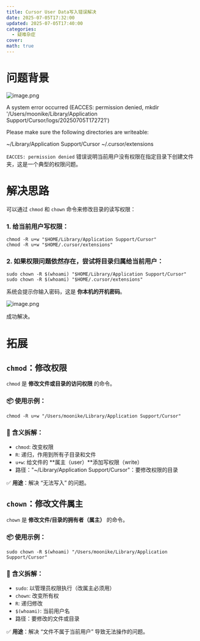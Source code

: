 ```yaml
---
title: Cursor User Data写入错误解决
date: 2025-07-05T17:32:00
updated: 2025-07-05T17:40:00
categories: 
  - 疑难杂症
cover: 
math: true
---
```


# 问题背景


![image.png](https://prod-files-secure.s3.us-west-2.amazonaws.com/67fd23e5-3fb2-4ba8-8968-5260e1dcaee4/7093b494-6bb3-4c6a-b876-0da562d52b11/image.png?X-Amz-Algorithm=AWS4-HMAC-SHA256&X-Amz-Content-Sha256=UNSIGNED-PAYLOAD&X-Amz-Credential=ASIAZI2LB466SPDK5DLW%2F20250709%2Fus-west-2%2Fs3%2Faws4_request&X-Amz-Date=20250709T062555Z&X-Amz-Expires=3600&X-Amz-Security-Token=IQoJb3JpZ2luX2VjEJb%2F%2F%2F%2F%2F%2F%2F%2F%2F%2FwEaCXVzLXdlc3QtMiJIMEYCIQDgi89hekVXQeFzcC7GLW8V2BycMZKXN8UM2zRHkjnH6AIhAM7V%2BO9TcnOF4TZpIRvGQrjfsad1sEjuXdziv181I8kiKogECJ%2F%2F%2F%2F%2F%2F%2F%2F%2F%2F%2FwEQABoMNjM3NDIzMTgzODA1IgzyAlENFXRicFXZolIq3AMyYzJ2K7ZZIOTg%2BxSJ9WZAc3rxLlyjFh%2FWwhgSPHuTHtyKhYZUbH2kNWU9J4R10987Ks5yHsxh%2FldHllEZiDEvGVmik1K%2Bg8DO0Wgufk2bnVWUmXHFs3bodyTWnvZpe8YiwnS4QClkhrOLqqMwUjpqmJ6Wvi5zFaIWKizeEGbMSxzV94H6W83zKjyric1ILr%2BfAYxSYvy2rDj4QMoeQZ5rVhc6DzDw0fbUDHLML9GWUSHVPR70tQR%2BkcfEvfGcMsqy01KhxmCAJEzz8OWrgqcrJntH5yNF10C1Tvbs4l69peIokj7cufAOYIes%2Fm8zFRl%2BxyBmASPrty0PhDb3LkePpNzT%2B7afufaEBXbxOSMWyU5T%2Bbh7aKmhazNr7Cvj%2B8g5hyN%2BhhoVE0O5Q6MjayC7heKZZmfYS9eYMuHJEw761%2BWnZz1rs2bO2rJo8WP71sPOLqux3nN5tuOvGa6RmyXrTkZvcj6fDC%2Fcw6DQTbN0cwVbd9xpuQnweK29vSMxXJ%2FgRAfmNgQVYWCioNQ13q9ltpB5Xo93f9rDhRHI0YY0HaXEJa%2FACIbXSe4oTw1EcpqX8OPmnV4NLLCOBDOKOAe%2FtBG1sNCFHLO0lHOIhh6p99AVqt5uXfrbON4t3TDPhrjDBjqkAZQlogZNfvH8JFEJQWenE2l0wABMmKEL%2F27z8FRzyHbPNc9DFvd46xAaFasRSEvRlO40PPEOJFDxQPlLQRJWtZ1om9ZAZTqisD%2ByMnYDOeFgVRsM9SWKkcf%2FkStQuKEzPGnlmlSuHgzH9mXPBLNZFqbu15hsDzdzPQogW9o1KlwbuhKAX9EN4JNouP9QEVIdkA%2F%2FWqiDGo2umpKZPxwAbciEYXuo&X-Amz-Signature=62638090f440ceac164adff5da983dadb1d334424ccfff8061cfbcd2bb91b692&X-Amz-SignedHeaders=host&x-amz-checksum-mode=ENABLED&x-id=GetObject)


A system error occurred (EACCES: permission denied, mkdir '/Users/moonike/Library/Application Support/Cursor/logs/20250705T172721')


Please make sure the following directories are writeable:


~/Library/Application Support/Cursor
~/.cursor/extensions


`EACCES: permission denied` 错误说明当前用户没有权限在指定目录下创建文件夹，这是一个典型的权限问题。


# 解决思路


可以通过 `chmod` 和 `chown` 命令来修改目录的读写权限：


### 1. 给当前用户写权限：


```shell
chmod -R u+w "$HOME/Library/Application Support/Cursor"
chmod -R u+w "$HOME/.cursor/extensions"
```


### 2. 如果权限问题依然存在，尝试将目录归属给当前用户：


```shell
sudo chown -R $(whoami) "$HOME/Library/Application Support/Cursor"
sudo chown -R $(whoami) "$HOME/.cursor/extensions"
```


系统会提示你输入密码，这是 **你本机的开机密码**。


![image.png](https://prod-files-secure.s3.us-west-2.amazonaws.com/67fd23e5-3fb2-4ba8-8968-5260e1dcaee4/c28fed17-b006-4dec-837f-a77ef08af1e9/image.png?X-Amz-Algorithm=AWS4-HMAC-SHA256&X-Amz-Content-Sha256=UNSIGNED-PAYLOAD&X-Amz-Credential=ASIAZI2LB466SPDK5DLW%2F20250709%2Fus-west-2%2Fs3%2Faws4_request&X-Amz-Date=20250709T062555Z&X-Amz-Expires=3600&X-Amz-Security-Token=IQoJb3JpZ2luX2VjEJb%2F%2F%2F%2F%2F%2F%2F%2F%2F%2FwEaCXVzLXdlc3QtMiJIMEYCIQDgi89hekVXQeFzcC7GLW8V2BycMZKXN8UM2zRHkjnH6AIhAM7V%2BO9TcnOF4TZpIRvGQrjfsad1sEjuXdziv181I8kiKogECJ%2F%2F%2F%2F%2F%2F%2F%2F%2F%2F%2FwEQABoMNjM3NDIzMTgzODA1IgzyAlENFXRicFXZolIq3AMyYzJ2K7ZZIOTg%2BxSJ9WZAc3rxLlyjFh%2FWwhgSPHuTHtyKhYZUbH2kNWU9J4R10987Ks5yHsxh%2FldHllEZiDEvGVmik1K%2Bg8DO0Wgufk2bnVWUmXHFs3bodyTWnvZpe8YiwnS4QClkhrOLqqMwUjpqmJ6Wvi5zFaIWKizeEGbMSxzV94H6W83zKjyric1ILr%2BfAYxSYvy2rDj4QMoeQZ5rVhc6DzDw0fbUDHLML9GWUSHVPR70tQR%2BkcfEvfGcMsqy01KhxmCAJEzz8OWrgqcrJntH5yNF10C1Tvbs4l69peIokj7cufAOYIes%2Fm8zFRl%2BxyBmASPrty0PhDb3LkePpNzT%2B7afufaEBXbxOSMWyU5T%2Bbh7aKmhazNr7Cvj%2B8g5hyN%2BhhoVE0O5Q6MjayC7heKZZmfYS9eYMuHJEw761%2BWnZz1rs2bO2rJo8WP71sPOLqux3nN5tuOvGa6RmyXrTkZvcj6fDC%2Fcw6DQTbN0cwVbd9xpuQnweK29vSMxXJ%2FgRAfmNgQVYWCioNQ13q9ltpB5Xo93f9rDhRHI0YY0HaXEJa%2FACIbXSe4oTw1EcpqX8OPmnV4NLLCOBDOKOAe%2FtBG1sNCFHLO0lHOIhh6p99AVqt5uXfrbON4t3TDPhrjDBjqkAZQlogZNfvH8JFEJQWenE2l0wABMmKEL%2F27z8FRzyHbPNc9DFvd46xAaFasRSEvRlO40PPEOJFDxQPlLQRJWtZ1om9ZAZTqisD%2ByMnYDOeFgVRsM9SWKkcf%2FkStQuKEzPGnlmlSuHgzH9mXPBLNZFqbu15hsDzdzPQogW9o1KlwbuhKAX9EN4JNouP9QEVIdkA%2F%2FWqiDGo2umpKZPxwAbciEYXuo&X-Amz-Signature=3b8d210ff6d582a377af403c826cede1db3571a58b6aadbd6c1b6b1a730a6325&X-Amz-SignedHeaders=host&x-amz-checksum-mode=ENABLED&x-id=GetObject)


成功解决。


# 拓展


## `chmod`：修改权限


`chmod` 是 **修改文件或目录的访问权限** 的命令。


### 📦 使用示例：


```shell
chmod -R u+w "/Users/moonike/Library/Application Support/Cursor"
```


### 📖 含义拆解：

- `chmod`: 改变权限
- `R`: 递归，作用到所有子目录和文件
- `u+w`: 给文件的 **属主（user）**添加写权限（write）
- 路径："~/Library/Application Support/Cursor"：要修改权限的目录

✅ **用途**：解决 “无法写入” 的问题。


## `chown`：修改文件属主


`chown` 是 **修改文件/目录的拥有者（属主）** 的命令。


### 📦 使用示例：


```shell
sudo chown -R $(whoami) "/Users/moonike/Library/Application Support/Cursor"
```


### 📖 含义拆解：

- `sudo`: 以管理员权限执行（改属主必须用）
- `chown`: 改变所有权
- `R`: 递归修改
- `$(whoami)`: 当前用户名
- 路径：要修改的文件或目录

✅ **用途**：解决 “文件不属于当前用户” 导致无法操作的问题。


